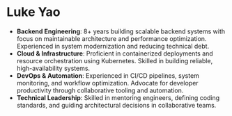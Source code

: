 # Luke Yao

- **Backend Engineering**: 8+ years building scalable backend systems with focus on maintainable architecture and performance optimization. Experienced in system modernization and reducing technical debt.
- **Cloud & Infrastructure**: Proficient in containerized deployments and resource orchestration using Kubernetes. Skilled in building reliable, high-availability systems.
- **DevOps & Automation**: Experienced in CI/CD pipelines, system monitoring, and workflow optimization. Advocate for developer productivity through collaborative tooling and automation.
- **Technical Leadership**: Skilled in mentoring engineers, defining coding standards, and guiding architectural decisions in collaborative teams.
